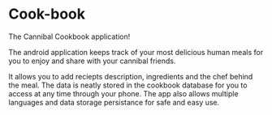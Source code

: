# Cook-book
The Cannibal Cookbook application!

The android application keeps track of your most delicious human meals for you to enjoy and share with your cannibal friends.

It allows you to add reciepts description, ingredients and the chef behind the meal. 
The data is neatly stored in the cookbook database for you to access at any time through your phone. 
The app also allows multiple languages and data storage persistance for safe and easy use. 











